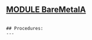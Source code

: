 
## [MODULE BareMetalA](https://github.com/io-core/Build/blob/main/BareMetalA.Mod)

```
```
```
## Procedures:
---
